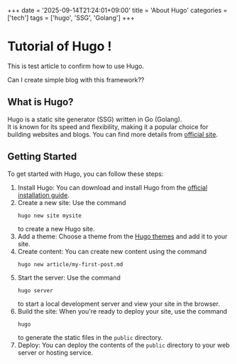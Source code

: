 +++
date = '2025-09-14T21:24:01+09:00'
title = 'About Hugo'
categories = ['tech']
tags = ['hugo', 'SSG', 'Golang']
+++


# Tutorial of Hugo !

This is test article to confirm how to use Hugo.

Can I create simple blog with this framework??


## What is Hugo?

Hugo is a static site generator (SSG) written in Go (Golang).  
It is known for its speed and flexibility, making it a popular choice for building websites and blogs.
You can find more details from [official site](https://gohugo.io/).

## Getting Started

To get started with Hugo, you can follow these steps:
1. Install Hugo: You can download and install Hugo from the [official installation guide](https://gohugo.io/getting-started/installing/).
2. Create a new site: Use the command
    ```bash
    hugo new site mysite
    ```
    to create a new Hugo site. 
3. Add a theme: Choose a theme from the [Hugo themes](https://themes.gohugo.io/) and add it to your site.
4. Create content: You can create new content using the command
    ```
    hugo new article/my-first-post.md
    ```
5. Start the server: Use the command
    ```
    hugo server
    ```
    to start a local development server and view your site in the browser.
6. Build the site: When you're ready to deploy your site, use the command
    ```
    hugo
    ```
    to generate the static files in the `public` directory.
7. Deploy: You can deploy the contents of the `public` directory to your web server or hosting service.